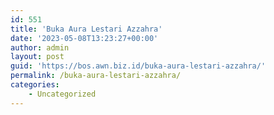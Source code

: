 ```yaml
---
id: 551
title: 'Buka Aura Lestari Azzahra'
date: '2023-05-08T13:23:27+00:00'
author: admin
layout: post
guid: 'https://bos.awn.biz.id/buka-aura-lestari-azzahra/'
permalink: /buka-aura-lestari-azzahra/
categories:
    - Uncategorized
---
```


